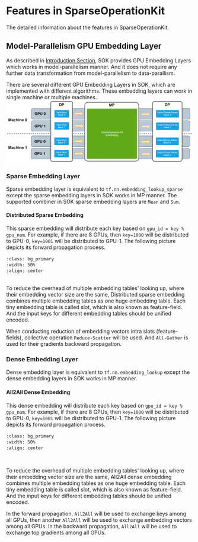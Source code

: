 # Features in SparseOperationKit #
The detailed information about the features in SparseOperationKit.

## Model-Parallelism GPU Embedding Layer ##
As described in [Introduction Section](https://nvidia-merlin.github.io/HugeCTR/sparse_operation_kit/master/intro_link.html#features), SOK provides GPU Embedding Layers which works in model-parallelism manner. And it does not require any further data transformation from model-parallelism to data-parallism.

There are several different GPU Embedding Layers in SOK, which are implemented with different algorithms. These embedding layers can work in single machine or multiple machines.
![avatar](../images/workflow_of_embeddinglayer.png)

### Sparse Embedding Layer ###
Sparse embedding layer is equivalent to `tf.nn.embedding_lookup_sparse` except the sparse embedding layers in SOK works in MP manner. The supported combiner in SOK sparse embedding layers are `Mean` and `Sum`.

#### Distributed Sparse Embedding ####
This sparse embedding will distribute each key based on `gpu_id = key % gpu_num`. For example, if there are 8 GPUs, then `key=1000` will be distributed to GPU-0, `key=1001` will be distributed to GPU-1. The following picture depicts its forward propagation process.
```{image} ../images/distributed_sparse_embedding.png
:class: bg_primary
:width: 50%
:align: center
```
<br>
To reduce the overhead of multiple embedding tables' looking up, where their embedding vector size are the same, Distributed sparse embedding combines multiple embedding tables as one huge embedding table. Each tiny embedding table is called slot, which is also known as feature-field. And the input keys for different embedding tables should be unified encoded.

When conducting reduction of embedding vectors intra slots (feature-fields), collective operation `Reduce-Scatter` will be used. And `All-Gather` is used for their gradients backward propagation.

### Dense Embedding Layer ###
Dense embedding layer is equivalent to `tf.nn.embedding_lookup` except the dense embedding layers in SOK works in MP manner.

#### All2All Dense Embedding ####
This dense embedding will distribute each key based on `gpu_id = key % gpu_num`. For example, if there are 8 GPUs, then `key=1000` will be distributed to GPU-0, `key=1001` will be distributed to GPU-1. The following picture depicts its forward propagation process.
```{image} ../images/all2all_dense_embedding.png
:class: bg_primary
:width: 50%
:align: center
```
<br>

To reduce the overhead of multiple embedding tables' looking up, where their embedding vector size are the same, All2All dense embedding combines multiple embedding tables as one huge embedding table. Each tiny embedding table is called slot, which is also known as feature-field. And the input keys for different embedding tables should be unified encoded.

In the forward propagation, `All2All` will be used to exchange keys among all GPUs, then another `All2All` will be used to exchange embedding vectors among all GPUs. In the backward propagation, `All2All` will be used to exchange top gradients among all GPUs.
